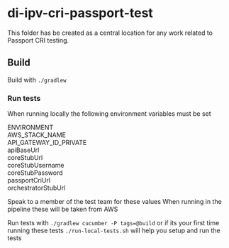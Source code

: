# di-ipv-cri-passport-test

This folder has be created as a central location for any work related to Passport CRI testing.

## Build

Build with `./gradlew`

### Run tests
When running locally the following environment variables must be set


ENVIRONMENT \
AWS_STACK_NAME \
API_GATEWAY_ID_PRIVATE \
apiBaseUrl \
coreStubUrl \
coreStubUsername \
coreStubPassword \
passportCriUrl  \
orchestratorStubUrl 


Speak to a member of the test team for these values
When running in the pipeline these will be taken from AWS

Run tests with `./gradlew cucumber -P tags=@build`
or if its your first time running these tests `./run-local-tests.sh` will help you setup
and run the tests
